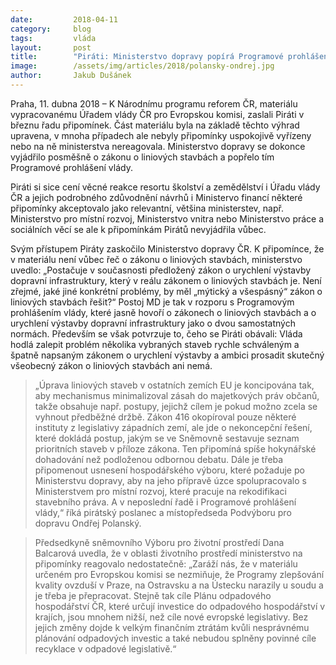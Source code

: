 ```yaml
---
date:         2018-04-11
category:     blog
tags:         vláda
layout:       post
title:        "Piráti: Ministerstvo dopravy popírá Programové prohlášení vlády"
image:        /assets/img/articles/2018/polansky-ondrej.jpg
author:       Jakub Dušánek
---
```


 
Praha, 11. dubna 2018 – K Národnímu programu reforem ČR, materiálu vypracovanému Úřadem vlády ČR pro Evropskou komisi, zaslali Piráti v březnu řadu připomínek. Část materiálu byla na základě těchto výhrad upravena, v mnoha případech ale nebyly připomínky uspokojivě vyřízeny nebo na ně ministerstva nereagovala. Ministerstvo dopravy se dokonce vyjádřilo posměšně o zákonu o liniových stavbách a popřelo tím Programové prohlášení vlády.
 
Piráti si sice cení věcné reakce resortu školství a zemědělství i Úřadu vlády ČR a jejich podrobného zdůvodnění návrhů i Ministervo financí některé připomínky akceptovalo jako relevantní, většina ministerstev, např. Ministerstvo pro místní rozvoj, Ministerstvo vnitra nebo Ministerstvo práce a sociálních věcí se ale k připomínkám Pirátů nevyjádřila vůbec.
 
Svým přístupem Piráty zaskočilo Ministerstvo dopravy ČR. K připomínce, že v materiálu není vůbec řeč o zákonu o liniových stavbách, ministerstvo uvedlo: „Postačuje v současnosti předložený zákon o urychlení výstavby dopravní infrastruktury, který v reálu zákonem o liniových stavbách je. Není zřejmé, jaké jiné konkrétní problémy, by měl „mýtický a všespásný“ zákon o liniových stavbách řešit?“ Postoj MD je tak v rozporu s Programovým prohlášením vlády, které jasně hovoří o zákonech o liniových stavbách a o urychlení výstavby dopravní infrastruktury jako o dvou samostatných normách. Především se však potvrzuje to, čeho se Piráti obávali: Vláda hodlá zalepit problém několika vybraných staveb rychle schváleným a špatně napsaným zákonem o urychlení výstavby a ambici prosadit skutečný všeobecný zákon o liniových stavbách ani nemá.
 
> „Úprava liniových staveb v ostatních zemích EU je koncipována tak, aby mechanismus minimalizoval zásah do majetkových práv občanů, takže obsahuje např. postupy, jejichž cílem je pokud možno zcela se vyhnout předběžné držbě. Zákon 416 okopíroval pouze některé instituty z legislativy západních zemí, ale jde o nekoncepční řešení, které dokládá postup, jakým se ve Sněmovně sestavuje seznam prioritních staveb v příloze zákona. Ten připomíná spíše hokynářské dohadování než podloženou odbornou debatu. Dále je třeba připomenout usnesení hospodářského výboru, které požaduje po Ministerstvu dopravy, aby na jeho přípravě úzce spolupracovalo s Ministerstvem pro místní rozvoj, které pracuje na rekodifikaci stavebního práva. A v neposlední řadě i Programové prohlášení vlády,“ říká pirátský poslanec a místopředseda Podvýboru pro dopravu Ondřej Polanský.
 
> Předsedkyně sněmovního Výboru pro životní prostředí Dana Balcarová uvedla, že v oblasti životního prostředí ministerstvo na připomínky reagovalo nedostatečně: „Zaráží nás, že v materiálu určeném pro Evropskou komisi se nezmiňuje, že Programy zlepšování kvality ovzduší v Praze, na Ostravsku a na Ústecku narazily u soudu a je třeba je přepracovat. Stejně tak cíle Plánu odpadového hospodářství ČR, které určují investice do odpadového hospodářství v krajích, jsou mnohem nižší, než cíle nové evropské legislativy. Bez jejich změny dojde k velkým finančním ztrátám kvůli nesprávnému plánování odpadových investic a také nebudou splněny povinné cíle recyklace v odpadové legislativě.“
